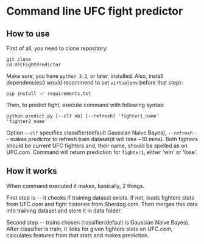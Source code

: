 # Command line UFC fight predictor

## How to use

First of all, you need to clone repository:

    git clone
    cd UFCFightPredictor

Make sure, you have `python 3.2`, or later, installed. Also, install dependencies(i would recommend to set `virtualenv` before that step):

    pip install -r requirements.txt

Then, to predict fight, execute command with following syntax:

    python predict.py [--clf nb] [--refresh] 'fighter1_name' 'fighter2_name'

Option `--clf` specifies classifier(default Gaussian Naive Bayes), `--refresh` -- makes predictor to refresh train dataset(it will take ~10 mins). Both fighters should be current UFC fighters and, their name, should be spelled as on UFC.com. Command will return prediction for `fighter1`, either 'win' or 'lose'.

## How it works

When command executed it makes, basically, 2 things.

First step is -- it checks if training dataset exists. If not, loads fighters stats from UFC.com and fight histories from Sherdog.com. Then merges this data into training dataset and store it in data folder.

Second step -- trains chosen classifier(default is Gaussian Naive Bayes). After classifier is train, it lloks for given fighters stats on UFC.com, calculates features from that stats and makes prediction.
